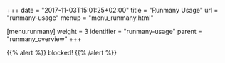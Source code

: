 +++
date = "2017-11-03T15:01:25+02:00"
title = "Runmany Usage"
url = "runmany-usage"
menup = "menu_runmany.html"

[menu.runmany]
  weight = 3
  identifier = "runmany-usage"
  parent = "runmany_overview"
+++

{{% alert %}}
blocked!
{{% /alert %}}

